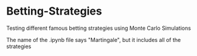 # Betting-Strategies
Testing different famous betting strategies using Monte Carlo Simulations

The name of the .ipynb file says "Martingale", but it includes all of the strategies
